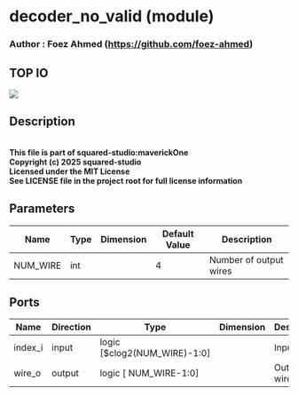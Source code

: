 # decoder_no_valid (module)

### Author : Foez Ahmed (https://github.com/foez-ahmed)

## TOP IO
<img src="./decoder_no_valid_top.svg">

## Description

<br>**This file is part of squared-studio:maverickOne**
<br>**Copyright (c) 2025 squared-studio**
<br>**Licensed under the MIT License**
<br>**See LICENSE file in the project root for full license information**

## Parameters
|Name|Type|Dimension|Default Value|Description|
|-|-|-|-|-|
|NUM_WIRE|int||4|Number of output wires|

## Ports
|Name|Direction|Type|Dimension|Description|
|-|-|-|-|-|
|index_i|input|logic [$clog2(NUM_WIRE)-1:0]||Input index|
|wire_o|output|logic [ NUM_WIRE-1:0]||Output wires|
